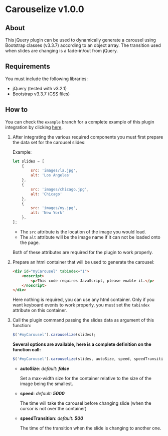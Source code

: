 # Carouselize v1.0.0

## About

This jQuery plugin can be used to dynamically generate a carousel using Bootstrap classes (v3.3.7) according to an object array.
The transition used when slides are changing is a fade-in/out from jQuery.

## Requirements

You must include the following libraries:

- jQuery (tested with v3.2.1)
- Bootstrap v3.3.7 (CSS files)

## How to

You can check the `example` branch for a complete example of this plugin integration by clicking [here]("https://github.com/benjahdev/Carouselize/tree/example").

1) After integrating the various required components you must first prepare the data set for the carousel slides:
    
    Example:
    ```javascript
    let slides = [
        {
            src: 'images/la.jpg',
            alt: 'Los Angeles'
        },
        {
            src: 'images/chicago.jpg',
            alt: 'Chicago'
        },
        {
            src: 'images/ny.jpg',
            alt: 'New York'
        },
    ];
    ```
    
    - The `src` attribute is the location of the image you would load.
    - The `alt` attribute will be the image name if it can not be loaded onto the page.
    
    Both of these attributes are required for the plugin to work properly.
    
2) Prepare an html container that will be used to generate the carousel:

    ```html
    <div id="myCarousel" tabindex="1">
        <noscript>
            <p>This code requires JavaScript, please enable it.</p>
        </noscript>
    </div>
    ```
    
    Here nothing is required, you can use any html container. Only if you want keyboard events to work properly, you must set the `tabindex` attribute on this container.
    
3) Call the plugin command passing the slides data as argument of this function:

    ```javascript
    $('#myCarousel').carouselize(slides);
    ```
    
    **Several options are available, here is a complete definition on the function call:**
    
    ```javascript
    $('#myCarousel').carouselize(slides, autoSize, speed, speedTransition);
    ```
    
    - **autoSize**: _default: **false**_
        
        Set a max-width size for the container relative to the size of the image being the smallest.
        
    - **speed**: _default: **5000**_
    
        The time will take the carousel before changing slide (when the cursor is not over the container)
        
    - **speedTransition**: _default: **500**_
    
        The time of the transition when the slide is changing to another one.
        
